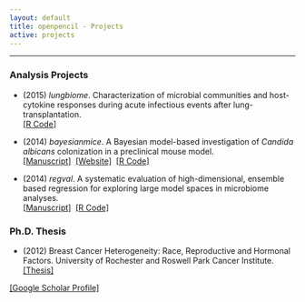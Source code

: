 ```yaml
---
layout: default
title: openpencil - Projects
active: projects
---
```

---
### Analysis Projects

*  (2015) _lungbiome_. Characterization of microbial communities and host-cytokine responses during acute infectious events after lung-transplantation.<br/>
[\[R Code\]](https://github.com/openpencil/lungbiome)

*  (2014) _bayesianmice_.  A Bayesian model-based investigation of _Candida albicans_ colonization in a preclinical mouse model.  <br/>
[\[Manuscript\]](http://dx.doi.org/10.1038/srep08131)<span style="color:#ffffff;">..</span>[\[Website\]](https://openpencil.github.io/bayesianmice)<span style="color:#ffffff;">..</span>[\[R Code\]](https://github.com/openpencil/bayesianmice)

*  (2014) _regval_. A systematic evaluation of high-dimensional, ensemble based regression for exploring large model spaces in microbiome analyses. <br/>
[\[Manuscript\]](http://dx.doi.org/10.1186/s12859-015-0467-6)<span style="color:#ffffff;">..</span>[\[R Code\]](https://github.com/openpencil/regeval)


### Ph.D. Thesis

*  (2012) Breast Cancer Heterogeneity: Race, Reproductive and Hormonal Factors. University of Rochester and Roswell Park Cancer Institute. [\[Thesis\]](https://urresearch.rochester.edu/fileDownloadForInstitutionalItem.action?itemId=25623&itemFileId=85435)


[\[Google Scholar Profile\]](https://scholar.google.com/citations?hl=en&user=iqjc5xwAAAAJ)
<!--
[Website](https://openpencil.github.io/lungbiome)  
-->
<!--
### Technical Reports

(2013) _miseq454_. An exploration of microbial communities after lung-transplantation.  <br/>
[GitHub](https://github.com/openpencil/lungbiome) [Documentation](https://openpencil.github.io/lungbiome)  

-->
